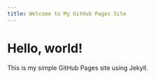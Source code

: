 ```yaml
---
title: Welcome to My GitHub Pages Site
---
```


# Hello, world!

This is my simple GitHub Pages site using Jekyll.
